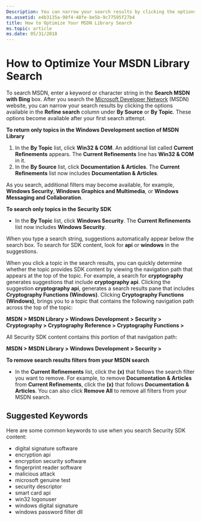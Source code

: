 ```yaml
---
Description: You can narrow your search results by clicking the options available in the Refine search column under By Source or By Topic.
ms.assetid: e4b3135a-98f4-48fe-be5b-9c77595f27b4
title: How to Optimize Your MSDN Library Search
ms.topic: article
ms.date: 05/31/2018
---
```


# How to Optimize Your MSDN Library Search

To search MSDN, enter a keyword or character string in the **Search MSDN with Bing** box. After you search the [Microsoft Developer Network](https://go.microsoft.com/fwlink/p/?linkid=83026) (MSDN) website, you can narrow your search results by clicking the options available in the **Refine search** column under **By Source** or **By Topic**. These options become available after your first search attempt.

**To return only topics in the Windows Development section of MSDN Library**

1.  In the **By Topic** list, click **Win32 & COM**. An additional list called **Current Refinements** appears. The **Current Refinements** line has **Win32 & COM** in it.
2.  In the **By Source** list, click **Documentation & Articles**. The **Current Refinements** list now includes **Documentation & Articles**.

As you search, additional filters may become available, for example, **Windows Security**, **Windows Graphics and Multimedia**, or **Windows Messaging and Collaboration**.

**To search only topics in the Security SDK**

-   In the **By Topic** list, click **Windows Security**. The **Current Refinements** list now includes **Windows Security**.

When you type a search string, suggestions automatically appear below the search box. To search for SDK content, look for **api** or **windows** in the suggestions.

When you click a topic in the search results, you can quickly determine whether the topic provides SDK content by viewing the navigation path that appears at the top of the topic. For example, a search for **cryptography** generates suggestions that include **cryptography api**. Clicking the suggestion **cryptography api**, generates a search results pane that includes **Cryptography Functions (Windows)**. Clicking **Cryptography Functions (Windows)**, brings you to a topic that contains the following navigation path across the top of the topic:

**MSDN > MSDN Library > Windows Development > Security > Cryptography > Cryptography Reference > Cryptography Functions >**

All Security SDK content contains this portion of that navigation path:

**MSDN > MSDN Library > Windows Development > Security >**

**To remove search results filters from your MSDN search**

-   In the **Current Refinements** list, click the **(x)** that follows the search filter you want to remove. For example, to remove **Documentation & Articles** from **Current Refinements**, click the **(x)** that follows **Documentation & Articles**. You can also click **Remove All** to remove all filters from your MSDN search.

## Suggested Keywords

Here are some common keywords to use when you search Security SDK content:

-   digital signature software
-   encryption api
-   encryption security software
-   fingerprint reader software
-   malicious attack
-   microsoft genuine test
-   security descriptor
-   smart card api
-   win32 logonuser
-   windows digital signature
-   windows password filter dll

 

 



